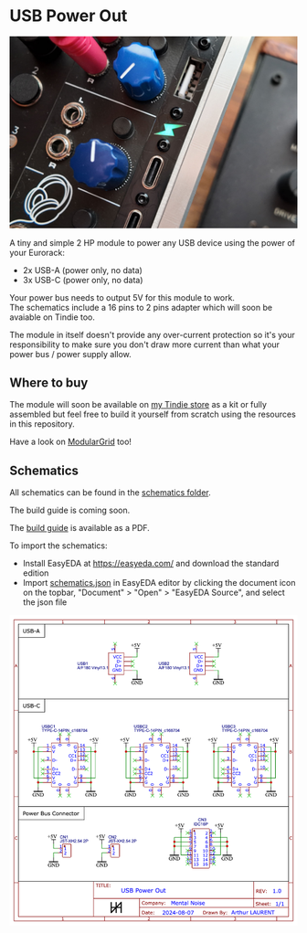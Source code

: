 # USB Power Out

![Mental Noise - USB Power Out](usb-power-out.jpg "Mental Noise - USB Power Out")

A tiny and simple 2 HP module to power any USB device using the power of your Eurorack:

* 2x USB-A (power only, no data)
* 3x USB-C (power only, no data)

Your power bus needs to output 5V for this module to work.  
The schematics include a 16 pins to 2 pins adapter which will soon be avaiable on Tindie too.

The module in itself doesn't provide any over-current protection so it's your responsibility to make sure you don't draw more current than what your power bus / power supply allow.

## Where to buy

The module will soon be available on [my Tindie store](https://www.tindie.com/products/mentalnoise/usb-power-out/) as a kit or fully assembled but feel free to build it yourself from scratch using the resources in this repository.

Have a look on [ModularGrid](https://modulargrid.net/e/mental-noise-usb-power-out) too!

## Schematics

All schematics can be found in the [schematics folder](./schematics).

The build guide is coming soon.

The [build guide](./Mental%20Noise%20-%20USB%20Power%20Out.pdf) is available as a PDF.

To import the schematics:
* Install EasyEDA at https://easyeda.com/ and download the standard edition
* Import [schematics.json](./schematics/schematics.json) in EasyEDA editor by clicking the document icon on the topbar, "Document" > "Open" > "EasyEDA Source", and select the json file

![Broca - Mental Noise - Schematics](./schematics/usb-power-out.png)